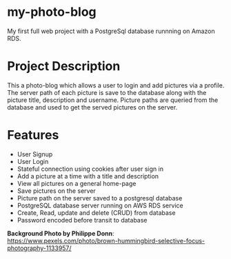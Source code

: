 # my-photo-blog
My first full web project with a PostgreSql database runnning on Amazon RDS.

# Project Description
This a photo-blog which allows a user to login and add pictures via a profile. The server path of each picture is save to the database along with the picture title, description and username. Picture paths are queried from the database and used to get the served pictures on the server. 

# Features
<ul>
  <li> User Signup
  <li> User Login
  <li> Stateful connection using cookies after user sign in
  <li> Add a picture at a time with a title and description
  <li> View all pictures on a general home-page
  <li> Save pictures on the server
  <li> Picture path on the server saved to a postgresql database
  <li> PostgreSQL database server running on AWS RDS service
  <li> Create, Read, update and delete (CRUD) from database
  <li> Password encoded before transit to database
</ul>

<b>Background Photo by Philippe Donn</b>: https://www.pexels.com/photo/brown-hummingbird-selective-focus-photography-1133957/
